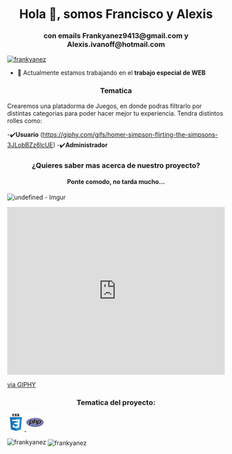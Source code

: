 <h1 align="center">Hola 👋, somos Francisco y Alexis</h1>
<h3 align="center">con emails Frankyanez9413@gmail.com y Alexis.ivanoff@hotmail.com</h3>


<p align="left"> <a href="https://github.com/ryo-ma/github-profile-trophy"><img src="https://github-profile-trophy.vercel.app/?username=frankyanez" alt="frankyanez" /></a> </p>

- 🚀 Actualmente estamos trabajando en el **trabajo especial de WEB**

<h3 align="center"> Tematica </h3>
<p>Crearemos una platadorma de Juegos, en donde podras filtrarlo por distintas categorias para poder hacer mejor tu experiencia. Tendra distintos rolles como:</p>

-✔️**Usuario**
(https://giphy.com/gifs/homer-simpson-flirting-the-simpsons-3JLobBZz6lcUE)
-✔️**Administrador**

<h3 align="center">¿Quieres saber mas acerca de nuestro proyecto?</h3>
<p align="left">
</p>

<h4 align="center"> Ponte comodo, no tarda mucho...</h4>

![undefined - Imgur](https://github.com/frankYanez/PlayGame/assets/103048012/0702c475-c488-408e-b514-5875b5e911b1)

<div style="width:100%;height:0;padding-bottom:77%;position:relative;"><iframe src="https://giphy.com/embed/oWjyixDbWuAk8" width="100%" height="100%" style="position:absolute" frameBorder="0" class="giphy-embed" allowFullScreen></iframe></div><p><a href="https://giphy.com/gifs/oWjyixDbWuAk8">via GIPHY</a></p>

<h3 align="center">Tematica del proyecto:</h3>

<p align="left"> <a href="https://www.w3schools.com/css/" target="_blank" rel="noreferrer"> <img src="https://raw.githubusercontent.com/devicons/devicon/master/icons/css3/css3-original-wordmark.svg" alt="css3" width="40" height="40"/> </a> <a href="https://www.php.net" target="_blank" rel="noreferrer"> <img src="https://raw.githubusercontent.com/devicons/devicon/master/icons/php/php-original.svg" alt="php" width="40" height="40"/> </a> </p>

<p><img align="left" src="https://github-readme-stats.vercel.app/api/top-langs?username=frankyanez&show_icons=true&locale=en&layout=compact" alt="frankyanez" /></p>

<p>&nbsp;<img align="center" src="https://github-readme-stats.vercel.app/api?username=frankyanez&show_icons=true&locale=en" alt="frankyanez" /></p>

